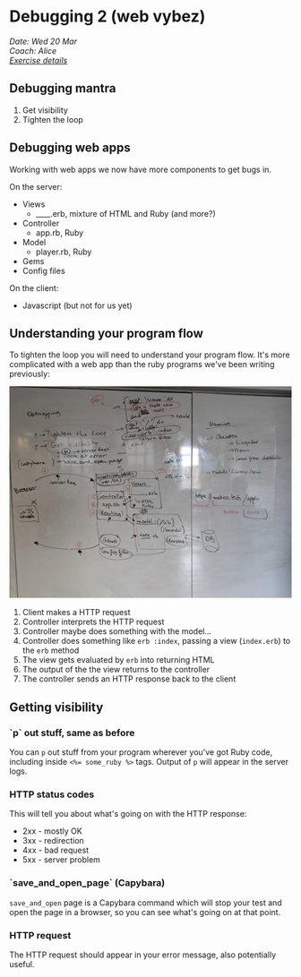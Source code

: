 # Debugging 2 (web vybez)
*Date: Wed 20 Mar*  
*Coach: Alice*  
*[Exercise details](https://github.com/makersacademy/skills-workshops/tree/master/week-3/debugging_2)*

## Debugging mantra

1. Get visibility
2. Tighten the loop

## Debugging web apps

Working with web apps we now have more components to get bugs in.

On the server:
- Views
  - ____.erb, mixture of HTML and Ruby (and more?)
- Controller
  - app.rb, Ruby
- Model
  - player.rb, Ruby
- Gems
- Config files

On the client:
- Javascript (but not for us yet)

## Understanding your program flow

To tighten the loop you will need to understand your program flow. It's more complicated with a web app than the ruby programs we've been writing previously:

<img src="img/debugging-whiteboard.png">

1. Client makes a HTTP request
2. Controller interprets the HTTP request
3. Controller maybe does something with the model...
4. Controller does something like `erb :index`, passing a view (`index.erb`) to the `erb` method
5. The view gets evaluated by `erb` into returning HTML
6. The output of the the view returns to the controller
7. The controller sends an HTTP response back to the client

## Getting visibility

### \`p\` out stuff, same as before

You can `p` out stuff from your program wherever you've got Ruby code, including inside `<%= some_ruby %>` tags. Output of `p` will appear in the server logs. 

### HTTP status codes

This will tell you about what's going on with the HTTP response:

- 2xx - mostly OK
- 3xx - redirection
- 4xx - bad request
- 5xx - server problem

### \`save_and_open_page\` (Capybara)

`save_and_open` page is a Capybara command which will stop your test and open the page in a browser, so you can see what's going on at that point.

### HTTP request

The HTTP request should appear in your error message, also potentially useful.